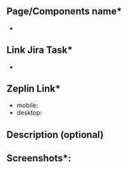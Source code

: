 ## Page/Components name*
-
## Link Jira Task*
-
## Zeplin Link*
- mobile: 
- desktop:

## Description (optional)

## Screenshots*:
